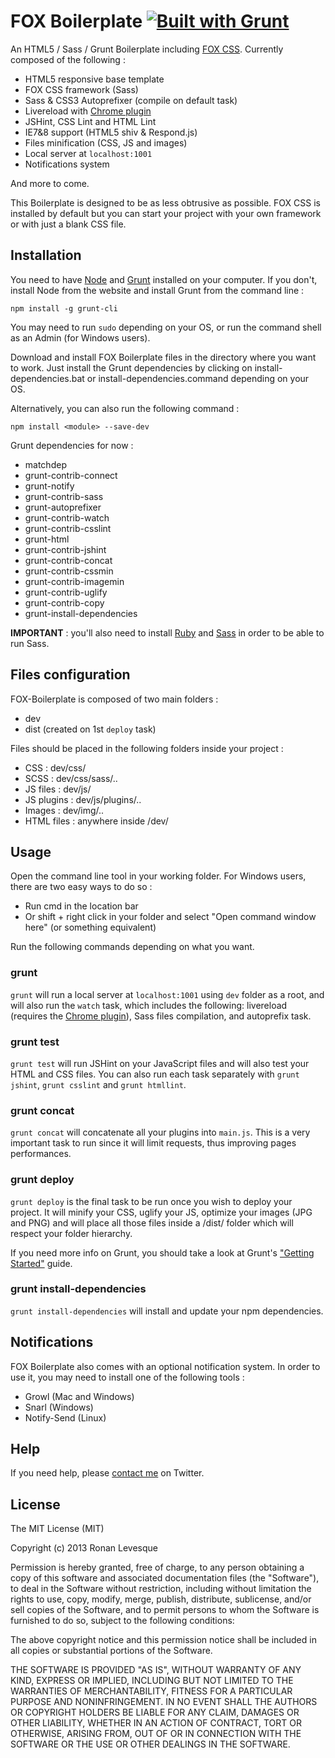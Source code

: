# FOX Boilerplate [![Built with Grunt](http://cdn.gruntjs.com/builtwith.png)](http://gruntjs.com/)

An HTML5 / Sass / Grunt Boilerplate including [FOX CSS](http://fox-css.com). Currently composed of the following :

* HTML5 responsive base template
* FOX CSS framework (Sass)
* Sass & CSS3 Autoprefixer (compile on default task)
* Livereload with [Chrome plugin](https://chrome.google.com/webstore/detail/livereload/jnihajbhpnppcggbcgedagnkighmdlei)
* JSHint, CSS Lint and HTML Lint
* IE7&8 support (HTML5 shiv & Respond.js)
* Files minification (CSS, JS and images)
* Local server at `localhost:1001`
* Notifications system

And more to come.

This Boilerplate is designed to be as less obtrusive as possible. FOX CSS is installed by default but you can start your project with your own framework or with just a blank CSS file.

## Installation

You need to have [Node](http://nodejs.org/) and [Grunt](http://gruntjs.com/) installed on your computer. If you don't, install Node from the website and install Grunt from the command line :

	npm install -g grunt-cli

You may need to run `sudo` depending on your OS, or run the command shell as an Admin (for Windows users).

Download and install FOX Boilerplate files in the directory where you want to work. Just install the Grunt dependencies by clicking on install-dependencies.bat or install-dependencies.command depending on your OS.

Alternatively, you can also run the following command :

	npm install <module> --save-dev

Grunt dependencies for now :

* matchdep
* grunt-contrib-connect
* grunt-notify
* grunt-contrib-sass
* grunt-autoprefixer
* grunt-contrib-watch
* grunt-contrib-csslint
* grunt-html
* grunt-contrib-jshint
* grunt-contrib-concat
* grunt-contrib-cssmin
* grunt-contrib-imagemin
* grunt-contrib-uglify
* grunt-contrib-copy
* grunt-install-dependencies

**IMPORTANT** : you'll also need to install [Ruby](https://www.ruby-lang.org) and [Sass](http://sass-lang.com/) in order to be able to run Sass.

## Files configuration

FOX-Boilerplate is composed of two main folders :

* dev
* dist (created on 1st `deploy` task)

Files should be placed in the following folders inside your project :

* CSS : dev/css/
* SCSS : dev/css/sass/..
* JS files : dev/js/
* JS plugins : dev/js/plugins/..
* Images : dev/img/..
* HTML files : anywhere inside /dev/

## Usage

Open the command line tool in your working folder. For Windows users, there are two easy ways to do so :

* Run cmd in the location bar
* Or shift + right click in your folder and select "Open command window here" (or something equivalent)

Run the following commands depending on what you want.

### grunt

`grunt` will run a local server at `localhost:1001` using `dev` folder as a root, and will also run the `watch` task, which includes the following: livereload (requires the [Chrome plugin](https://chrome.google.com/webstore/detail/livereload/jnihajbhpnppcggbcgedagnkighmdlei)), Sass files compilation, and autoprefix task.

### grunt test

`grunt test` will run JSHint on your JavaScript files and will also test your HTML and CSS files. You can also run each task separately with `grunt jshint`, `grunt csslint` and `grunt htmllint`.

### grunt concat

`grunt concat` will concatenate all your plugins into `main.js`. This is a very important task to run since it will limit requests, thus improving pages performances.

### grunt deploy

`grunt deploy` is the final task to be run once you wish to deploy your project. It will minify your CSS, uglify your JS, optimize your images (JPG and PNG) and will place all those files inside a /dist/ folder which will respect your folder hierarchy.

If you need more info on Grunt, you should take a look at Grunt's ["Getting Started"](http://gruntjs.com/getting-started) guide.

### grunt install-dependencies

`grunt install-dependencies` will install and update your npm dependencies.

## Notifications

FOX Boilerplate also comes with an optional notification system. In order to use it, you may need to install one of the following tools :

* Growl (Mac and Windows)
* Snarl (Windows)
* Notify-Send (Linux)

## Help

If you need help, please [contact me](https://twitter.com/eskiiss) on Twitter.

## License

The MIT License (MIT)

Copyright (c) 2013 Ronan Levesque

Permission is hereby granted, free of charge, to any person obtaining a copy
of this software and associated documentation files (the "Software"), to deal
in the Software without restriction, including without limitation the rights
to use, copy, modify, merge, publish, distribute, sublicense, and/or sell
copies of the Software, and to permit persons to whom the Software is
furnished to do so, subject to the following conditions:

The above copyright notice and this permission notice shall be included in
all copies or substantial portions of the Software.

THE SOFTWARE IS PROVIDED "AS IS", WITHOUT WARRANTY OF ANY KIND, EXPRESS OR
IMPLIED, INCLUDING BUT NOT LIMITED TO THE WARRANTIES OF MERCHANTABILITY,
FITNESS FOR A PARTICULAR PURPOSE AND NONINFRINGEMENT. IN NO EVENT SHALL THE
AUTHORS OR COPYRIGHT HOLDERS BE LIABLE FOR ANY CLAIM, DAMAGES OR OTHER
LIABILITY, WHETHER IN AN ACTION OF CONTRACT, TORT OR OTHERWISE, ARISING FROM,
OUT OF OR IN CONNECTION WITH THE SOFTWARE OR THE USE OR OTHER DEALINGS IN
THE SOFTWARE.

